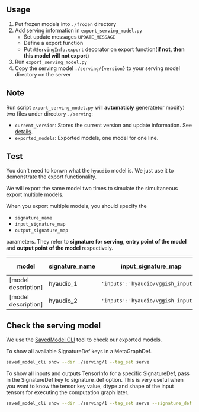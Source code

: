 ## Usage

1. Put frozen models into `./frozen` directory
2. Add serving information in `export_serving_model.py`
    - Set update messages `UPDATE_MESSAGE`
    - Define a export function
    - Put `@ServingInfo.export` decorator on export function(**if not, then this model will not export**)
3. Run `export_serving_model.py`
4. Copy the serving model `./serving/{version}` to your serving model directory on the server

## Note

Run script `export_serving_model.py` will **automaticly** generate(or modify) two files under directory `./serving`:

- `current_version`: Stores the current version and update information. See [details](./serving/README.md).
- `exported_models`: Exported models, one model for one line.

## Test

You don't need to konwn what the `hyaudio` model is. We just use it
to demonstrate the export functionality.

We will export the same model two times to simulate the simultaneous
export multiple models.

When you export multiple models, you should specify the

- `signature_name` 
- `input_signature_map`
- `output_signature_map` 

parameters. They refer to **signature for serving**, **entry point of the model**
and **output point of the model** respectively. 


| model | signature_name | input_signature_map | output_signature_map | frozen location(`./frozen`) |
|----------------|---------------------|----------------------|-----------|------|
| [model description]  | hyaudio_1  | `'inputs':'hyaudio/vggish_input:0'` | `'classes':'hyaudio/predict_classes:0', 'probs':'hyaudio/predict_probs:0'` | `audio/hyaudio.pb` |
| [model description]  | hyaudio_2  | `'inputs':'hyaudio/vggish_input:0'` | `'classes':'hyaudio/predict_classes:0', 'probs':'hyaudio/predict_probs:0'` | `audio/hyaudio.pb` |

## Check the serving model

We use the [SavedModel CLI][saved_model_cli] tool to check our exported models.

To show all available SignatureDef keys in a MetaGraphDef.

```bash
saved_model_cli show --dir ./serving/1 --tag_set serve
```

To show all inputs and outputs TensorInfo for a specific SignatureDef, pass in the SignatureDef key to signature_def option. This is very useful when you want to know the tensor key value, dtype and shape of the input tensors for executing the computation graph later.

```bash
saved_model_cli show --dir ./serving/1 --tag_set serve --signature_def hyaudio_1
```

[deploy_tf]: http://172.28.84.27/doku.php?id=http_service:deploy_tf
[saved_model_cli]: https://www.tensorflow.org/versions/r1.2/programmers_guide/saved_model_cli